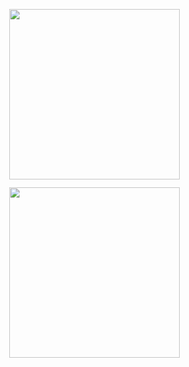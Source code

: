 <p align="center"><a href="https://s.lazada.co.id/s.kNtHc"><img src="https://img.shields.io/badge/TzStore%20Medan-blue?&style=flat-square&logo=slazada" width="300"" /></a></p> 
                         <p align="center"><a href="https://tokopedia.link/tzstoremedan"><img src="https://img.shields.io/badge/TzStore%20Medan-blue?&style=flat-square&logo=TokoPedia" width="300"" /></a></p> 
                 
